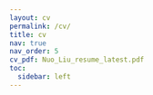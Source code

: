 ```yaml
---
layout: cv
permalink: /cv/
title: cv
nav: true
nav_order: 5
cv_pdf: Nuo_Liu_resume_latest.pdf
toc:
  sidebar: left
---
```

